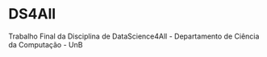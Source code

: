 # DS4All
Trabalho Final da Disciplina de DataScience4All - Departamento de Ciência da Computação - UnB
